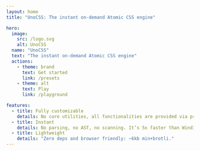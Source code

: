 ```yaml
---
layout: home
title: "UnoCSS: The instant on-demand Atomic CSS engine"

hero:
  image:
    src: /logo.svg
    alt: UnoCSS
  name: "UnoCSS"
  text: "The instant on-demand Atomic CSS engine"
  actions:
    - theme: brand
      text: Get started
      link: /presets
    - theme: alt
      text: Play
      link: /playground

features:
  - title: Fully customizable
    details: No core utilities, all functionalities are provided via presets.
  - title: Instant
    details: No parsing, no AST, no scanning. It’s 5x faster than Windi CSS or Tailwind JIT.
  - title: Lightweight
    details: "Zero deps and browser friendly: ~6kb min+brotli."
---
```


<Home />
